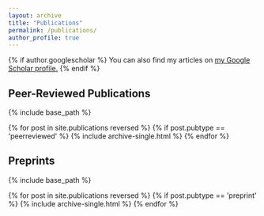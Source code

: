```yaml
---
layout: archive
title: "Publications"
permalink: /publications/
author_profile: true
---
```


{% if author.googlescholar %}
  You can also find my articles on <u><a href="{{author.googlescholar}}">my Google Scholar profile</a>.</u>
{% endif %}

## Peer-Reviewed Publications

{% include base_path %}

{% for post in site.publications reversed %}
     {% if post.pubtype == 'peerreviewed' %}
  {% include archive-single.html %}
{% endfor %}


## Preprints

{% include base_path %}

{% for post in site.publications reversed %}
     {% if post.pubtype == 'preprint' %}
      {% include archive-single.html %}
{% endfor %}
